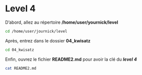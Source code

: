 # Level 4
D’abord, allez au répertoire **/home/user/yournick/level**
```sh
cd /home/user/journick/level
```
Après, entrez dans le dossier **04_kwisatz**
```sh
cd 04_kwisatz
```
Enfin, ouvrez le fichier **README2.md** pour avoir la clé du ***level 4***
```sh
cat README2.md
```